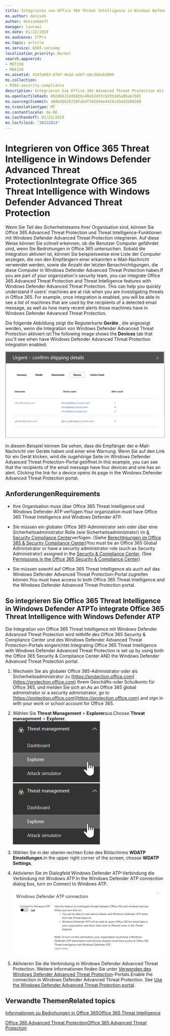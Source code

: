 ```yaml
---
title: Integrieren von Office 365 Threat Intelligence in Windows Defender Advanced Threat Protection
ms.author: deniseb
author: denisebmsft
manager: laurawi
ms.date: 01/22/2019
ms.audience: ITPro
ms.topic: article
ms.service: O365-seccomp
localization_priority: Normal
search.appverid:
- MET150
- MOE150
ms.assetid: 414fa693-d7b7-4a1d-a387-ebc3b6a52889
ms.collection:
- M365-security-compliance
description: Integrieren Sie Office 365 Advanced Threat Protection mit Windows Defender Advanced Threat Protection, um detailliertere Informationen zur Bedrohungs Verwaltung zu erhalten.
ms.openlocfilehash: 892d04152d6029c48a52d37c6235d45a8ba67b81
ms.sourcegitcommit: a80bd8626720fabdf592b84e4424cd3a83d08280
ms.translationtype: MT
ms.contentlocale: de-DE
ms.lasthandoff: 02/23/2019
ms.locfileid: "30222814"
---
```

# <a name="integrate-office-365-threat-intelligence-with-windows-defender-advanced-threat-protection"></a><span data-ttu-id="7dc3b-103">Integrieren von Office 365 Threat Intelligence in Windows Defender Advanced Threat Protection</span><span class="sxs-lookup"><span data-stu-id="7dc3b-103">Integrate Office 365 Threat Intelligence with Windows Defender Advanced Threat Protection</span></span>

<span data-ttu-id="7dc3b-p101">Wenn Sie Teil des Sicherheitsteams Ihrer Organisation sind, können Sie Office 365 Advanced Threat Protection und Threat Intelligence-Funktionen mit Windows Defender Advanced Threat Protection integrieren. Auf diese Weise können Sie schnell erkennen, ob die Benutzer Computer gefährdet sind, wenn Sie Bedrohungen in Office 365 untersuchen. Sobald die Integration aktiviert ist, können Sie beispielsweise eine Liste der Computer anzeigen, die von den Empfängern einer erkannten e-Mail-Nachricht verwendet werden, sowie die Anzahl der letzten Benachrichtigungen, die diese Computer in Windows Defender Advanced Threat Protection haben.</span><span class="sxs-lookup"><span data-stu-id="7dc3b-p101">If you are part of your organization's security team, you can integrate Office 365 Advanced Threat Protection and Threat Intelligence features with Windows Defender Advanced Threat Protection. This can help you quickly understand if users' machines are at risk when you are investigating threats in Office 365. For example, once integration is enabled, you will be able to see a list of machines that are used by the recipients of a detected email message, as well as how many recent alerts those machines have in Windows Defender Advanced Threat Protection.</span></span>
  
<span data-ttu-id="7dc3b-107">Die folgende Abbildung zeigt die Registerkarte **Geräte** , die angezeigt werden, wenn die Integration von Windows Defender Advanced Threat Protection aktiviert ist:</span><span class="sxs-lookup"><span data-stu-id="7dc3b-107">The following image shows the **Devices** tab that you'll see when have Windows Defender Advanced Threat Protection integration enabled:</span></span> 
  
![Wenn Windows Defender ATP aktiviert ist, können Sie eine Liste der Computer mit Warnungen anzeigen.](media/fec928ea-8f0c-44d7-80b9-a2e0a8cd4e89.PNG)
  
<span data-ttu-id="7dc3b-p102">In diesem Beispiel können Sie sehen, dass die Empfänger der e-Mail-Nachricht vier Geräte haben und einer eine Warnung. Wenn Sie auf den Link für ein Gerät klicken, wird die zugehörige Seite im Windows Defender Advanced Threat Protection-Portal geöffnet.</span><span class="sxs-lookup"><span data-stu-id="7dc3b-p102">In this example, you can see that the recipients of the email message have four devices and one has an alert. Clicking the link for a device opens its page in the Windows Defender Advanced Threat Protection portal.</span></span>
  
## <a name="requirements"></a><span data-ttu-id="7dc3b-111">Anforderungen</span><span class="sxs-lookup"><span data-stu-id="7dc3b-111">Requirements</span></span>

- <span data-ttu-id="7dc3b-112">Ihre Organisation muss über Office 365 Threat Intelligence und Windows Defender ATP verfügen.</span><span class="sxs-lookup"><span data-stu-id="7dc3b-112">Your organization must have Office 365 Threat Intelligence and Windows Defender ATP.</span></span>
    
- <span data-ttu-id="7dc3b-p103">Sie müssen ein globaler Office 365-Administrator sein oder über eine Sicherheitsadministrator Rolle (wie Sicherheitsadministrator) im [ &amp; Security Compliance Center](https://protection.office.com)verfügen. (Siehe [Berechtigungen im Office 365 &amp; Security Compliance Center](permissions-in-the-security-and-compliance-center.md))</span><span class="sxs-lookup"><span data-stu-id="7dc3b-p103">You must be an Office 365 Global Administrator or have a security administrator role (such as Security Administrator) assigned in the [Security &amp; Compliance Center](https://protection.office.com). (See [Permissions in the Office 365 Security &amp; Compliance Center](permissions-in-the-security-and-compliance-center.md))</span></span>
    
- <span data-ttu-id="7dc3b-115">Sie müssen sowohl auf Office 365 Threat Intelligence als auch auf das Windows Defender Advanced Threat Protection-Portal zugreifen können.</span><span class="sxs-lookup"><span data-stu-id="7dc3b-115">You must have access to both Office 365 Threat Intelligence and the Windows Defender Advanced Threat Protection portal.</span></span>
    
## <a name="to-integrate-office-365-threat-intelligence-with-windows-defender-atp"></a><span data-ttu-id="7dc3b-116">So integrieren Sie Office 365 Threat Intelligence in Windows Defender ATP</span><span class="sxs-lookup"><span data-stu-id="7dc3b-116">To integrate Office 365 Threat Intelligence with Windows Defender ATP</span></span>

<span data-ttu-id="7dc3b-117">Die Integration von Office 365 Threat Intelligence mit Windows Defender Advanced Threat Protection wird mithilfe des Office 365 Security & Compliance Center und des Windows Defender Advanced Threat Protection-Portals eingerichtet.</span><span class="sxs-lookup"><span data-stu-id="7dc3b-117">Integrating Office 365 Threat Intelligence with Windows Defender Advanced Threat Protection is set up by using both the Office 365 Security & Compliance Center AND the Windows Defender Advanced Threat Protection portal.</span></span>
  
1. <span data-ttu-id="7dc3b-118">Wechseln Sie als globaler Office 365-Administrator oder als Sicherheitsadministrator zu [https://protection.office.com](https://protection.office.com) Ihrem Geschäfts-oder Schulkonto für Office 365, und melden Sie sich an.</span><span class="sxs-lookup"><span data-stu-id="7dc3b-118">As an Office 365 global administrator or a security administrator, go to [https://protection.office.com](https://protection.office.com) and sign in with your work or school account for Office 365.</span></span> 
    
2. <span data-ttu-id="7dc3b-119">Wählen Sie **Threat Management** \> **Explorer**aus.</span><span class="sxs-lookup"><span data-stu-id="7dc3b-119">Choose **Threat management** \> **Explorer**.</span></span><br><span data-ttu-id="7dc3b-120">![Explorer im Menü "Bedrohungs Verwaltung"](media/ThreatMgmt-Explorer-nav.png)</span><span class="sxs-lookup"><span data-stu-id="7dc3b-120">![Explorer in Threat Management menu](media/ThreatMgmt-Explorer-nav.png)</span></span><br>
    
3. <span data-ttu-id="7dc3b-121">Wählen Sie in der oberen rechten Ecke des Bildschirms **WDATP Einstellungen**.</span><span class="sxs-lookup"><span data-stu-id="7dc3b-121">In the upper right corner of the screen, choose **WDATP Settings**.</span></span>
    
4. <span data-ttu-id="7dc3b-122">Aktivieren Sie im Dialogfeld Windows Defender ATP-Verbindung die Verbindung mit Windows ATP.</span><span class="sxs-lookup"><span data-stu-id="7dc3b-122">In the Windows Defender ATP connection dialog box, turn on Connect to Windows ATP.</span></span><br>![Windows Defender ATP-Verbindung](media/Explorer-WDATPConnection-dialog.png)<br>
    
5. <span data-ttu-id="7dc3b-p104">Aktivieren Sie die Verbindung in Windows Defender Advanced Threat Protection. Weitere Informationen finden Sie unter [Verwenden des Windows Defender Advanced Threat Protection](https://go.microsoft.com/fwlink/?linkid=859690)-Portals.</span><span class="sxs-lookup"><span data-stu-id="7dc3b-p104">Enable the connection in Windows Defender Advanced Threat Protection. See [Use the Windows Defender Advanced Threat Protection portal](https://go.microsoft.com/fwlink/?linkid=859690).</span></span>

  
## <a name="related-topics"></a><span data-ttu-id="7dc3b-126">Verwandte Themen</span><span class="sxs-lookup"><span data-stu-id="7dc3b-126">Related topics</span></span>

[<span data-ttu-id="7dc3b-127">Informationen zu Bedrohungen in Office 365</span><span class="sxs-lookup"><span data-stu-id="7dc3b-127">Office 365 Threat Intelligence</span></span>](office-365-ti.md)
  
[<span data-ttu-id="7dc3b-128">Office 365 Advanced Threat Protection</span><span class="sxs-lookup"><span data-stu-id="7dc3b-128">Office 365 Advanced Threat Protection</span></span>](office-365-atp.md)
  

